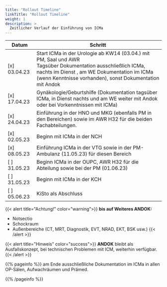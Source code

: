 ```yaml
---
title: "Rollout Timeline"
linkTitle: "Rollout Timeline"
weight: 1
description: >
  Zeitlicher Verlauf der Einführung von ICMa
---
```


| Datum      |       Schritt   |
|----------|-----------------|
| [x] 03.04.23 | Start ICMa in der Urologie ab KW14 (03.04.) mit PM, Saal und AWR <br> Tagsüber Dokumentation ausschließlich ICMa, <br> nachts im Dienst , am WE Dokumentation im ICMa (wenn Kenntnisse vorhanden), sonst Dokumentation mit Andok|
| [x] 17.04.23 | Gynäkologie/Geburtshilfe (Dokumentation tagsüber ICMa, in Dienst nachts und am WE weiter mit Andok oder bei Vorkenntnissen mit ICMa)  |
| [x] 24.04.23 | Einführung in der HNO und MKG (ebenfalls PM in den Bereichen) sowie im AWR H32 für die beiden Fachabteilungen.|
| [x] 02.05.23 | Beginn mit ICMa in der NCH|
| [x] 08.05.23 | Einführung ICMa in der VTG sowie in der PM-Ambulanz (11.05.23) für diesen Bereich|
| [ ] 31.05.23 | Beginn ICMa in der OUPC, AWR H32 für die Abteilung sowie bei der PM (01.06.23)|
| [ ] 31.05.23 | Beginn mit ICMa in der KCH |
| [ ] 05.06.23 | KiSto als Abschluss |

{{< alert title="Achtung!" color="warning">}}
 __bis auf Weiteres **ANDOK**:__
* Notsectio
* Schockraum
* Außenbereiche (CT, MRT, Diagnostik, EVT, NRAD, EKT, BSK usw.)
{{< /alert >}}

{{< alert title="Hinweis" color="success">}}
**ANDOK** bleibt als Ausfallskonzept, bei technischen Problemen mit ICM, weiterhin verfügbar.
{{< /alert >}}

{{% pageinfo %}}
am Ende ausschließliche Dokumentation im ICMa in allen OP-Sälen, Aufwachräumen und Prämed.

{{% /pageinfo %}}
